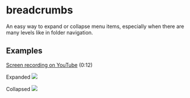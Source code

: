 # breadcrumbs

An easy way to expand or collapse menu items, especially when there are many levels like in folder navigation.


## Examples

[Screen recording on YouTube](https://www.youtube.com/watch?v=CVHiKA06XHU) (0:12)

Expanded
![](https://raw.github.com/infowrap/breadcrumbs/master/README/expanded.png)

Collapsed
![](https://raw.github.com/infowrap/breadcrumbs/master/README/collapsed.png)
